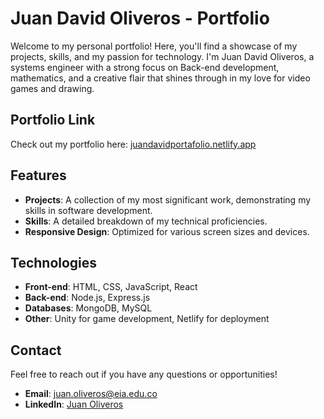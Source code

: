 # Juan David Oliveros - Portfolio

Welcome to my personal portfolio! Here, you'll find a showcase of my projects, skills, and my passion for technology. I'm Juan David Oliveros, a systems engineer with a strong focus on Back-end development, mathematics, and a creative flair that shines through in my love for video games and drawing.

## Portfolio Link
Check out my portfolio here: [juandavidportafolio.netlify.app](https://juandavidportafolio.netlify.app)

## Features
- **Projects**: A collection of my most significant work, demonstrating my skills in software development.
- **Skills**: A detailed breakdown of my technical proficiencies.
- **Responsive Design**: Optimized for various screen sizes and devices.

## Technologies
- **Front-end**: HTML, CSS, JavaScript, React
- **Back-end**: Node.js, Express.js
- **Databases**: MongoDB, MySQL
- **Other**: Unity for game development, Netlify for deployment

## Contact
Feel free to reach out if you have any questions or opportunities!

- **Email**: juan.oliveros@eia.edu.co
- **LinkedIn**: [Juan Oliveros](https://www.linkedin.com/in/juan-oliveros)
